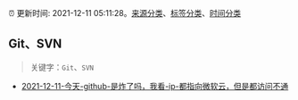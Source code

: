 :alarm_clock: 更新时间: 2021-12-11 05:11:28。[来源分类](../README.md)、[标签分类](../TAGS.md)、[时间分类](../TIMELINE.md)

## Git、SVN


> 关键字：`Git`、`SVN`



- [2021-12-11-今天-github-是炸了吗，我看-ip-都指向微软云，但是都访问不通](https://www.v2ex.com/t/821463) 